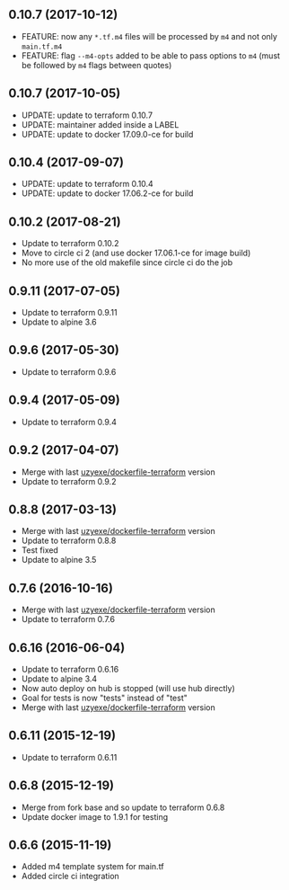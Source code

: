 
## 0.10.7 (2017-10-12)
- FEATURE: now any `*.tf.m4` files will be processed by `m4` and not only `main.tf.m4`
- FEATURE: flag `--m4-opts` added to be able to pass options to `m4` (must be followed by `m4` flags between quotes) 

## 0.10.7 (2017-10-05)
- UPDATE: update to terraform 0.10.7
- UPDATE: maintainer added inside a LABEL
- UPDATE: update to docker 17.09.0-ce for build

## 0.10.4 (2017-09-07)
- UPDATE: update to terraform 0.10.4
- UPDATE: update to docker 17.06.2-ce for build

## 0.10.2 (2017-08-21)
- Update to terraform 0.10.2
- Move to circle ci 2 (and use docker 17.06.1-ce for image build)
- No more use of the old makefile since circle ci do the job

## 0.9.11 (2017-07-05)
- Update to terraform 0.9.11
- Update to alpine 3.6

## 0.9.6 (2017-05-30)
- Update to terraform 0.9.6

## 0.9.4 (2017-05-09)
- Update to terraform 0.9.4

## 0.9.2 (2017-04-07)
- Merge with last [uzyexe/dockerfile-terraform](https://github.com/uzyexe/dockerfile-terraform) version
- Update to terraform 0.9.2

## 0.8.8 (2017-03-13)
- Merge with last [uzyexe/dockerfile-terraform](https://github.com/uzyexe/dockerfile-terraform) version
- Update to terraform 0.8.8
- Test fixed
- Update to alpine 3.5

## 0.7.6 (2016-10-16)
- Merge with last [uzyexe/dockerfile-terraform](https://github.com/uzyexe/dockerfile-terraform) version
- Update to terraform 0.7.6

## 0.6.16 (2016-06-04)
- Update to terraform 0.6.16
- Update to alpine 3.4
- Now auto deploy on hub is stopped (will use hub directly)
- Goal for tests is now "tests" instead of "test"
- Merge with last [uzyexe/dockerfile-terraform](https://github.com/uzyexe/dockerfile-terraform) version

## 0.6.11 (2015-12-19)
- Update to terraform 0.6.11

## 0.6.8 (2015-12-19)
- Merge from fork base and so update to terraform 0.6.8
- Update docker image to 1.9.1 for testing

## 0.6.6 (2015-11-19)
- Added m4 template system for main.tf
- Added circle ci integration
